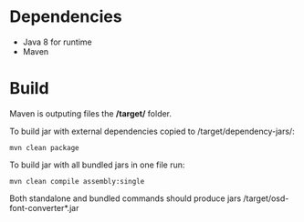 # Dependencies

- Java 8 for runtime
- Maven
 
# Build

Maven is outputing files the **/target/** folder.

To build jar with external dependencies copied to /target/dependency-jars/:

```
mvn clean package
```

To build jar with all bundled jars in one file run:

```
mvn clean compile assembly:single
```

Both standalone and bundled commands should produce jars /target/osd-font-converter*.jar